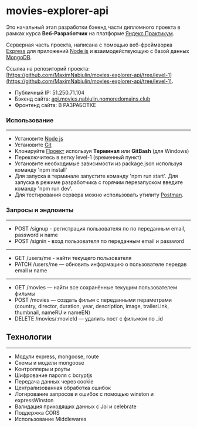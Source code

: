 # movies-explorer-api

Это начальный этап разработки бэкенд части дипломного проекта в рамках курса **Веб-Разработчик** на платформе [Яндекс Практикум](https://practicum.yandex.ru/).

Серверная часть проекта, написана с помощью веб-фреймворка [Express](https://expressjs.com/ru/) для приложений [Node js](https://nodejs.org/en/) и взаимодействующую с базой данных [MongoDB](https://www.mongodb.com/).

Ссылка на репозиторий проекта: [https://github.com/MaximNabiulin/movies-explorer-api/tree/level-1](https://github.com/MaximNabiulin/movies-explorer-api/tree/level-1).

* Публичный IP: 51.250.71.104
* Бэкенд сайта: [api.movies.nabiulin.nomoredomains.club](api.movies.nabiulin.nomoredomains.club)
* Фронтенд сайта: В РАЗРАБОТКЕ

### Использование
------
* Установите [Node js](https://nodejs.org/en/)
* Установите [Git](https://git-scm.com/download/)
* Клонируйте [Проект](https://github.com/MaximNabiulin/movies-explorer-api) используя **Tерминал** или **GitBash** (для Windows)
* Переключитесь в ветку level-1 (временный пункт)
* Установите необходимые зависимости из package.json используя команду 'npm install'
* Для запуска в терминале запустите команду 'npm run start'. Для запуска в режиме разработчика с горячим перезапуском введите команду 'npm run dev'.
* Для тестирования сервера можно использовать утилиту [Postman](https://www.postman.com/api-platform/api-testing/).

### Запросы и эндпоинты
------
* POST /signup - регистрация пользователя по по переданным email, password и name
* POST /signin - вход пользователя по переданным email и password
------
* GET /users/me - найти текущего пользователя
* PATCH /users/me — обновить информацию о пользователе передав email и name
------
* GET /movies — найти все сохранённые текущим пользователем фильмы
* POST /movies — создать фильм с переданными пераметрами (country, director, duration, year, description, image, trailerLink, thumbnail, nameRU и nameEN)
* DELETE /movies/:movieId — удалить пост с фильмом по _id

## Технологии
------
* Модули express, mongoose, route
* Схемы и модели mongoose
* Контроллеры и роуты
* Шифрование пароля с bcryptjs
* Передача данных через cookie
* Централизованная обработка ошибок
* Логирование запросов и ошибок с помощью winston и expressWinston
* Валидация приходящих данных с Joi и celebrate
* Поддержка CORS
* Использование Middlewares

